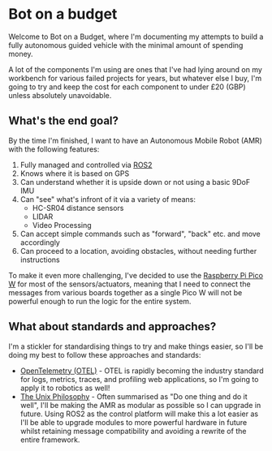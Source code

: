 # Bot on a budget

Welcome to Bot on a Budget, where I'm documenting my attempts to build a fully autonomous guided vehicle with the minimal amount of spending money.

A lot of the components I'm using are ones that I've had lying around on my workbench for various failed projects for years, but whatever else I buy, I'm going to try and keep the cost for each component to under £20 (GBP) unless absolutely unavoidable.

## What's the end goal?

By the time I'm finished, I want to have an Autonomous Mobile Robot (AMR) with the following features:

   1. Fully managed and controlled via [ROS2](https://docs.ros.org/en/rolling/index.html)
   2. Knows where it is based on GPS
   3. Can understand whether it is upside down or not using a basic 9DoF IMU
   4. Can "see" what's infront of it via a variety of means:
      * HC-SR04 distance sensors
      * LIDAR
      * Video Processing
   5. Can accept simple commands such as "forward", "back" etc. and move accordingly
   6. Can proceed to a location, avoiding obstacles, without needing further instructions

To make it even more challenging, I've decided to use the [Raspberry Pi Pico W](https://www.raspberrypi.com/documentation/microcontrollers/pico-series.html#picow-technical-specification) for most of the sensors/actuators,
meaning that I need to connect the messages from various boards together as a single Pico W will not be powerful enough to run the logic for the entire system.

## What about standards and approaches?

I'm a stickler for standardising things to try and make things easier, so I'll be doing my best to follow these approaches and standards:

* [OpenTelemetry (OTEL)](https://opentelemetry.io) - OTEL is rapidly becoming the industry standard for logs, metrics, traces, and profiling web applications, so I'm going to apply it to robotics as well!
* [The Unix Philosophy](https://en.wikipedia.org/wiki/Unix_philosophy) - Often summarised as "Do one thing and do it well", I'll be making the AMR as modular as possible so I can upgrade in future.  Using ROS2 as the control platform will make this a lot easier as I'll be able to upgrade modules to more powerful hardware in future whilst retaining message compatibility and avoiding a rewrite of the entire framework.


